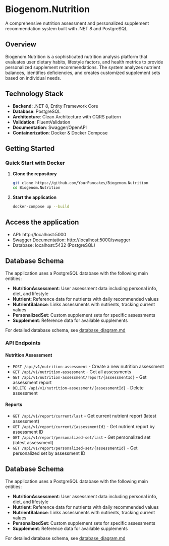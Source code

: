 # Biogenom.Nutrition

A comprehensive nutrition assessment and personalized supplement recommendation system built with .NET 8 and PostgreSQL.

## Overview

Biogenom.Nutrition is a sophisticated nutrition analysis platform that evaluates user dietary habits, lifestyle factors, and health metrics to provide personalized supplement recommendations. The system analyzes nutrient balances, identifies deficiencies, and creates customized supplement sets based on individual needs.

## Technology Stack

- **Backend**: .NET 8, Entity Framework Core
- **Database**: PostgreSQL
- **Architecture**: Clean Architecture with CQRS pattern
- **Validation**: FluentValidation
- **Documentation**: Swagger/OpenAPI
- **Containerization**: Docker & Docker Compose

## Getting Started

### Quick Start with Docker

1. **Clone the repository**
   ```bash
   git clone https://github.com/YourPancakes/Biogenom.Nutrition
   cd Biogenom.Nutrition
   ```

2. **Start the application**
   ```bash
   docker-compose up --build
   ```


## Access the application
   - API: http://localhost:5000
   - Swagger Documentation: http://localhost:5000/swagger
   - Database: localhost:5432 (PostgreSQL)
   
## Database Schema

The application uses a PostgreSQL database with the following main entities:

- **NutritionAssessment**: User assessment data including personal info, diet, and lifestyle
- **Nutrient**: Reference data for nutrients with daily recommended values
- **NutrientBalance**: Links assessments with nutrients, tracking current values
- **PersonalizedSet**: Custom supplement sets for specific assessments
- **Supplement**: Reference data for available supplements

For detailed database schema, see [database_diagram.md](database_diagram.md)

### API Endpoints

#### Nutrition Assessment
- `POST /api/v1/nutrition-assessment` - Create a new nutrition assessment
- `GET /api/v1/nutrition-assessment` - Get all assessments
- `GET /api/v1/nutrition-assessment/report/{assessmentId}` - Get assessment report
- `DELETE /api/v1/nutrition-assessment/{assessmentId}` - Delete assessment

#### Reports
- `GET /api/v1/report/current/last` - Get current nutrient report (latest assessment)
- `GET /api/v1/report/current/{assessmentId}` - Get nutrient report by assessment ID
- `GET /api/v1/report/personalized-set/last` - Get personalized set (latest assessment)
- `GET /api/v1/report/personalized-set/{assessmentId}` - Get personalized set by assessment ID

## Database Schema

The application uses a PostgreSQL database with the following main entities:

- **NutritionAssessment**: User assessment data including personal info, diet, and lifestyle
- **Nutrient**: Reference data for nutrients with daily recommended values
- **NutrientBalance**: Links assessments with nutrients, tracking current values
- **PersonalizedSet**: Custom supplement sets for specific assessments
- **Supplement**: Reference data for available supplements

For detailed database schema, see [database_diagram.md](database_diagram.md)
